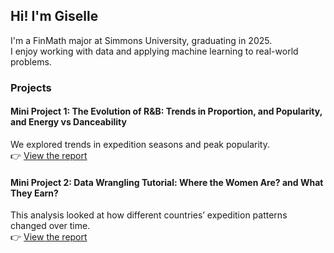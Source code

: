 ## Hi! I'm Giselle

I'm a FinMath major at Simmons University, graduating in 2025.  
I enjoy working with data and applying machine learning to real-world problems.

### Projects

#### Mini Project 1: The Evolution of R&B: Trends in Proportion, and Popularity, and Energy vs Danceability
We explored trends in expedition seasons and peak popularity.  
👉 [View the report](https://yourusername.github.io/project1/project1.html)

#### Mini Project 2: Data Wrangling Tutorial: Where the Women Are? and What They Earn?
This analysis looked at how different countries’ expedition patterns changed over time.  
👉 [View the report](https://github.com/giselleyangzy/STAT228_miniproject_2)
